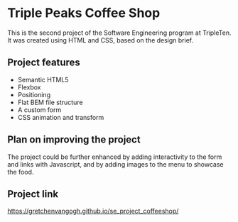 # Triple Peaks Coffee Shop

This is the second project of the Software Engineering program at TripleTen. It was created using HTML and CSS, based on the design brief.

## Project features

- Semantic HTML5
- Flexbox
- Positioning
- Flat BEM file structure
- A custom form
- CSS animation and transform

## Plan on improving the project

The project could be further enhanced by adding interactivity to the form and links with Javascript, and by adding images to the menu to showcase the food.

## Project link

https://gretchenvangogh.github.io/se_project_coffeeshop/

